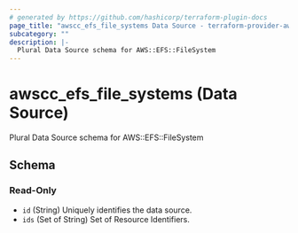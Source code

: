 ```yaml
---
# generated by https://github.com/hashicorp/terraform-plugin-docs
page_title: "awscc_efs_file_systems Data Source - terraform-provider-awscc"
subcategory: ""
description: |-
  Plural Data Source schema for AWS::EFS::FileSystem
---
```


# awscc_efs_file_systems (Data Source)

Plural Data Source schema for AWS::EFS::FileSystem



<!-- schema generated by tfplugindocs -->
## Schema

### Read-Only

- `id` (String) Uniquely identifies the data source.
- `ids` (Set of String) Set of Resource Identifiers.
